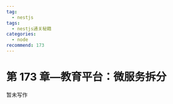 ```yaml
---
tag:
  - nestjs
tags:
  - nestjs通关秘籍
categories:
  - node
recommend: 173
---
```


# 第 173 章—教育平台：微服务拆分

暂未写作
